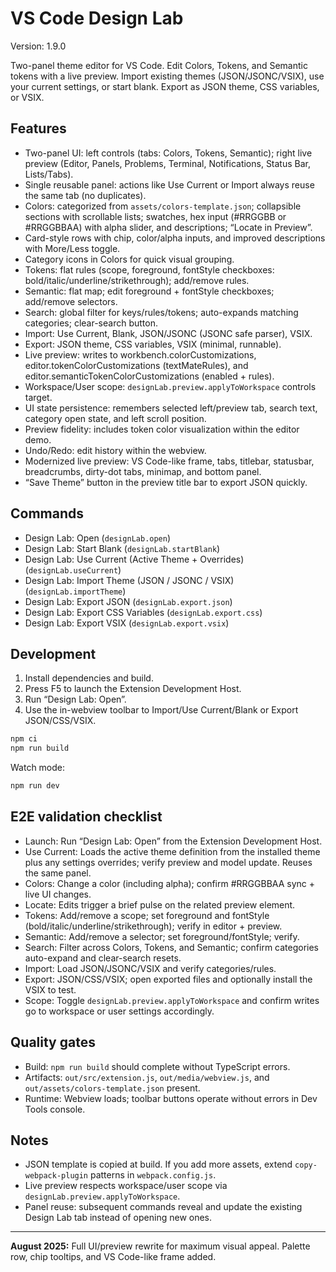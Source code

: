 # VS Code Design Lab

Version: 1.9.0

Two-panel theme editor for VS Code. Edit Colors, Tokens, and Semantic tokens with a live preview. Import existing themes (JSON/JSONC/VSIX), use your current settings, or start blank. Export as JSON theme, CSS variables, or VSIX.

## Features
- Two-panel UI: left controls (tabs: Colors, Tokens, Semantic); right live preview (Editor, Panels, Problems, Terminal, Notifications, Status Bar, Lists/Tabs).
- Single reusable panel: actions like Use Current or Import always reuse the same tab (no duplicates).
- Colors: categorized from `assets/colors-template.json`; collapsible sections with scrollable lists; swatches, hex input (#RRGGBB or #RRGGBBAA) with alpha slider, and descriptions; “Locate in Preview”.
- Card-style rows with chip, color/alpha inputs, and improved descriptions with More/Less toggle.
- Category icons in Colors for quick visual grouping.
- Tokens: flat rules (scope, foreground, fontStyle checkboxes: bold/italic/underline/strikethrough); add/remove rules.
- Semantic: flat map; edit foreground + fontStyle checkboxes; add/remove selectors.
- Search: global filter for keys/rules/tokens; auto-expands matching categories; clear-search button.
- Import: Use Current, Blank, JSON/JSONC (JSONC safe parser), VSIX.
- Export: JSON theme, CSS variables, VSIX (minimal, runnable).
- Live preview: writes to workbench.colorCustomizations, editor.tokenColorCustomizations (textMateRules), and editor.semanticTokenColorCustomizations (enabled + rules).
- Workspace/User scope: `designLab.preview.applyToWorkspace` controls target.
- UI state persistence: remembers selected left/preview tab, search text, category open state, and left scroll position.
- Preview fidelity: includes token color visualization within the editor demo.
- Undo/Redo: edit history within the webview.
- Modernized live preview: VS Code-like frame, tabs, titlebar, statusbar, breadcrumbs, dirty-dot tabs, minimap, and bottom panel.
- “Save Theme” button in the preview title bar to export JSON quickly.

## Commands
- Design Lab: Open (`designLab.open`)
- Design Lab: Start Blank (`designLab.startBlank`)
- Design Lab: Use Current (Active Theme + Overrides) (`designLab.useCurrent`)
- Design Lab: Import Theme (JSON / JSONC / VSIX) (`designLab.importTheme`)
- Design Lab: Export JSON (`designLab.export.json`)
- Design Lab: Export CSS Variables (`designLab.export.css`)
- Design Lab: Export VSIX (`designLab.export.vsix`)

## Development
1. Install dependencies and build.
2. Press F5 to launch the Extension Development Host.
3. Run “Design Lab: Open”.
4. Use the in-webview toolbar to Import/Use Current/Blank or Export JSON/CSS/VSIX.

```bash
npm ci
npm run build
```

Watch mode:

```bash
npm run dev
```

## E2E validation checklist
- Launch: Run “Design Lab: Open” from the Extension Development Host.
- Use Current: Loads the active theme definition from the installed theme plus any settings overrides; verify preview and model update. Reuses the same panel.
- Colors: Change a color (including alpha); confirm #RRGGBBAA sync + live UI changes.
- Locate: Edits trigger a brief pulse on the related preview element.
- Tokens: Add/remove a scope; set foreground and fontStyle (bold/italic/underline/strikethrough); verify in editor + preview.
- Semantic: Add/remove a selector; set foreground/fontStyle; verify.
- Search: Filter across Colors, Tokens, and Semantic; confirm categories auto-expand and clear-search resets.
- Import: Load JSON/JSONC/VSIX and verify categories/rules.
- Export: JSON/CSS/VSIX; open exported files and optionally install the VSIX to test.
- Scope: Toggle `designLab.preview.applyToWorkspace` and confirm writes go to workspace or user settings accordingly.

## Quality gates
- Build: `npm run build` should complete without TypeScript errors.
- Artifacts: `out/src/extension.js`, `out/media/webview.js`, and `out/assets/colors-template.json` present.
- Runtime: Webview loads; toolbar buttons operate without errors in Dev Tools console.

## Notes
- JSON template is copied at build. If you add more assets, extend `copy-webpack-plugin` patterns in `webpack.config.js`.
- Live preview respects workspace/user scope via `designLab.preview.applyToWorkspace`.
- Panel reuse: subsequent commands reveal and update the existing Design Lab tab instead of opening new ones.

---

**August 2025:** Full UI/preview rewrite for maximum visual appeal. Palette row, chip tooltips, and VS Code-like frame added.
